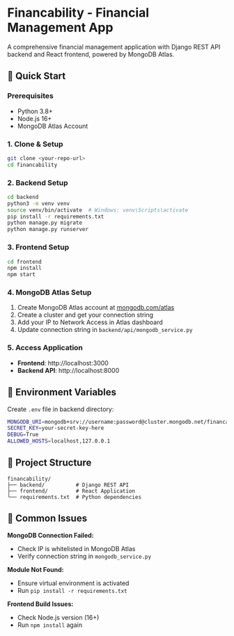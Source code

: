 # Financability - Financial Management App

A comprehensive financial management application with Django REST API backend and React frontend, powered by MongoDB Atlas.

## 🚀 Quick Start

### Prerequisites
- Python 3.8+
- Node.js 16+
- MongoDB Atlas Account

### 1. Clone & Setup
```bash
git clone <your-repo-url>
cd financability
```

### 2. Backend Setup
```bash
cd backend
python3 -m venv venv
source venv/bin/activate  # Windows: venv\Scripts\activate
pip install -r requirements.txt
python manage.py migrate
python manage.py runserver
```

### 3. Frontend Setup
```bash
cd frontend
npm install
npm start
```

### 4. MongoDB Atlas Setup
1. Create MongoDB Atlas account at [mongodb.com/atlas](https://www.mongodb.com/atlas)
2. Create a cluster and get your connection string
3. Add your IP to Network Access in Atlas dashboard
4. Update connection string in `backend/api/mongodb_service.py`

### 5. Access Application
- **Frontend**: http://localhost:3000
- **Backend API**: http://localhost:8000

## 🔧 Environment Variables

Create `.env` file in backend directory:
```bash
MONGODB_URI=mongodb+srv://username:password@cluster.mongodb.net/financability_db
SECRET_KEY=your-secret-key-here
DEBUG=True
ALLOWED_HOSTS=localhost,127.0.0.1
```

## 📁 Project Structure
```
financability/
├── backend/          # Django REST API
├── frontend/         # React Application
└── requirements.txt  # Python dependencies
```

## 🐛 Common Issues

**MongoDB Connection Failed:**
- Check IP is whitelisted in MongoDB Atlas
- Verify connection string in `mongodb_service.py`

**Module Not Found:**
- Ensure virtual environment is activated
- Run `pip install -r requirements.txt`

**Frontend Build Issues:**
- Check Node.js version (16+)
- Run `npm install` again
